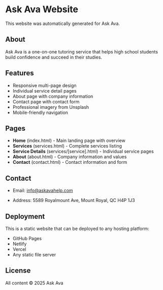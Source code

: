 # Ask Ava Website

This website was automatically generated for Ask Ava.

## About

Ask Ava is a one-on-one tutoring service that helps high school students build confidence and succeed in their studies.

## Features

- Responsive multi-page design
- Individual service detail pages
- About page with company information
- Contact page with contact form
- Professional imagery from Unsplash
- Mobile-friendly navigation

## Pages

- **Home** (index.html) - Main landing page with overview
- **Services** (services.html) - Complete services listing
- **Service Details** (services/[service].html) - Individual service pages
- **About** (about.html) - Company information and values
- **Contact** (contact.html) - Contact information and form

## Contact

- Email: info@askavahelp.com

- Address: 5589 Royalmount Ave, Mount Royal, QC H4P 1J3

## Deployment

This is a static website that can be deployed to any hosting platform:

- GitHub Pages
- Netlify
- Vercel
- Any static file server

## License

All content © 2025 Ask Ava
